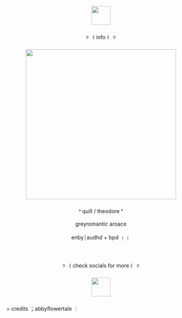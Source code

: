 <div align="center">
  <img height="50" src="https://64.media.tumblr.com/fe1f0bc06d781091ad7f52d04a3c5974/7080f390471733cb-32/s2048x3072/68ced0dcd80b3123209978b054ae81f16d4522c7.pnj"  />
</div>

###

<p align="center">୨  ꒰ info ꒱  ୧</p>

###

<div align="center">
  <img height="400" src="https://64.media.tumblr.com/25626b84ddbc0f21491bb354b2081464/1367cc86447532ae-2f/s1280x1920/a1068ea8e96a9735343eb7161d4e10bc51983ba9.pnj"  />
</div>

###

<p align="center">❛ quill / theodore ❜<br><br>greyromantic aroace<br><br>enby┊audhd + bpd ﹗﹗</p>

###

<div align="center">
  <img height="10" src="https://64.media.tumblr.com/af39a848d033854e5373cf92e1e353ba/900d8e74ff411abc-c4/s640x960/6e6eeb10eeff423dfe16b0152bbcf21a67bf5846.pnj"  />
</div>

###

<p align="center">୨  ꒰ check socials for more ꒱  ୧</p>

###

<div align="center">
  <img height="50" src="https://64.media.tumblr.com/fe1f0bc06d781091ad7f52d04a3c5974/7080f390471733cb-32/s2048x3072/68ced0dcd80b3123209978b054ae81f16d4522c7.pnj"  />
</div>

###

<p align="left">⟡ credits ；abbyflowertale ┊</p>

###
